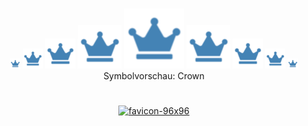 #

<p align="center">
<a style="display:unset" href="https://raw.githubusercontent.com/7pub/cdn-gw/master/favicon/Crown/favicon-16x16.png" target="_blank">
<img src="https://raw.githubusercontent.com/7pub/cdn-gw/master/favicon/Crown/favicon-16x16.png" alt="favicon-16x16" title="favicon-16x16" /></a>
<a style="display:unset" href="https://raw.githubusercontent.com/7pub/cdn-gw/master/favicon/Crown/favicon-32x32.png" target="_blank">
<img src="https://raw.githubusercontent.com/7pub/cdn-gw/master/favicon/Crown/favicon-32x32.png" alt="favicon-32x32" title="favicon-32x32" /></a>
<a style="display:unset" href="https://raw.githubusercontent.com/7pub/cdn-gw/master/favicon/Crown/android-icon-48x48.png" target="_blank">
<img src="https://raw.githubusercontent.com/7pub/cdn-gw/master/favicon/Crown/android-icon-48x48.png" alt="android-icon-48x48" title="android-icon-48x48" /></a>
<a style="display:unset" href="https://raw.githubusercontent.com/7pub/cdn-gw/master/favicon/Crown/ms-icon-70x70.png" target="_blank">
<img src="https://raw.githubusercontent.com/7pub/cdn-gw/master/favicon/Crown/ms-icon-70x70.png" alt="ms-icon-70x70" title="ms-icon-70x70" /></a>
<a style="display:unset" href="https://raw.githubusercontent.com/7pub/cdn-gw/master/favicon/Crown/favicon-96x96.png" target="_blank">
<img src="https://raw.githubusercontent.com/7pub/cdn-gw/master/favicon/Crown/favicon-96x96.png" alt="favicon-96x96" title="favicon-96x96" /></a>
<a style="display:unset" href="https://raw.githubusercontent.com/7pub/cdn-gw/master/favicon/Crown/ms-icon-70x70.png" target="_blank">
<img src="https://raw.githubusercontent.com/7pub/cdn-gw/master/favicon/Crown/ms-icon-70x70.png" alt="ms-icon-70x70" title="ms-icon-70x70" /></a>
<a style="display:unset" href="https://raw.githubusercontent.com/7pub/cdn-gw/master/favicon/Crown/android-icon-48x48.png" target="_blank">
<img src="https://raw.githubusercontent.com/7pub/cdn-gw/master/favicon/Crown/android-icon-48x48.png" alt="android-icon-48x48" title="android-icon-48x48" /></a>
<a style="display:unset" href="https://raw.githubusercontent.com/7pub/cdn-gw/master/favicon/Crown/favicon-32x32.png" target="_blank">
<img src="https://raw.githubusercontent.com/7pub/cdn-gw/master/favicon/Crown/favicon-32x32.png" alt="favicon-32x32" title="favicon-32x32" /></a>
<a style="display:unset" href="https://raw.githubusercontent.com/7pub/cdn-gw/master/favicon/Crown/favicon-16x16.png" target="_blank">
<img src="https://raw.githubusercontent.com/7pub/cdn-gw/master/favicon/Crown/favicon-16x16.png" alt="favicon-16x16" title="favicon-16x16" /></a><br>
Symbolvorschau: Crown
</p>

#

<p align="center">
<a style="display:none" href="favicon-16x16.png" target="_blank">
<img src="favicon-16x16.png" alt="favicon-16x16" title="favicon-16x16" /></a>
<a style="display:none" href="favicon-32x32.png" target="_blank">
<img src="favicon-32x32.png" alt="favicon-32x32" title="favicon-32x32" /></a>
<a style="display:none" href="android-icon-48x48.png" target="_blank">
<img src="android-icon-48x48.png" alt="android-icon-48x48" title="android-icon-48x48" /></a>
<a style="display:none" href="ms-icon-70x70.png" target="_blank">
<img src="ms-icon-70x70.png" alt="ms-icon-70x70" title="ms-icon-70x70" /></a>
<a style="display:unset" href="favicon-96x96.png" target="_blank">
<img src="favicon-96x96.png" alt="favicon-96x96" title="favicon-96x96" /></a>
<a style="display:none" href="ms-icon-70x70.png" target="_blank">
<img src="ms-icon-70x70.png" alt="ms-icon-70x70" title="ms-icon-70x70" /></a>
<a style="display:none" href="android-icon-48x48.png" target="_blank">
<img src="android-icon-48x48.png" alt="android-icon-48x48" title="android-icon-48x48" /></a>
<a style="display:none" href="favicon-32x32.png" target="_blank">
<img src="favicon-32x32.png" alt="favicon-32x32" title="favicon-32x32" /></a>
<a style="display:none" href="favicon-16x16.png" target="_blank">
<img src="favicon-16x16.png" alt="favicon-16x16" title="favicon-16x16" /></a>
</p>